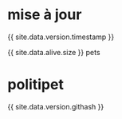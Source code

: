 mise à jour
===========

{{ site.data.version.timestamp }}

{{ site.data.alive.size }} pets


politipet
=========

{{ site.data.version.githash }}



<script>
document.getElementById("politipet")
.onclick = function() { location = 'https://github.com/politipet' }
</script>
